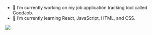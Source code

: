 - 🔭 I’m currently working on my job application tracking tool called GoodJob.
- 🌱 I’m currently learning React, JavaScript, HTML, and CSS.

<picture align="center">
  <source
    srcset="https://github-readme-stats.vercel.app/api?username=jpnws&show_icons=true&theme=dark"
    media="(prefers-color-scheme: dark)"
  />
  <source
    srcset="https://github-readme-stats.vercel.app/api?username=jpnws&show_icons=true"
    media="(prefers-color-scheme: light), (prefers-color-scheme: no-preference)"
  />
  <img src="https://github-readme-stats.vercel.app/api?username=jpnws&show_icons=true" />
</picture>
